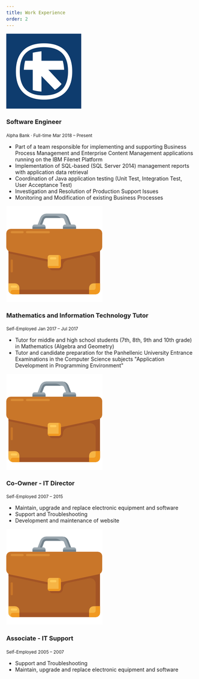 ```yaml
---
title: Work Experience
order: 2
---
```


<div class="flex mt-4">
  <div class="w-20 flex-grow-0 flex-shrink-0 media-col pt-2"><img src="./alpha.png" /></div>
  <div>
  <h3 class="text-2xl">Software Engineer</h3>
  <small class="text-xs block text-gray-700">Alpha Bank · Full-time</small>
  <small class="text-xs block text-gray-700 mb-4">Mar 2018 – Present</small>
  </div>
</div>

- Part of a team responsible for implementing and supporting Business Process Management and Enterprise Content Management applications running on the IBM Filenet Platform
- Implementation of SQL-based (SQL Server 2014) management reports with application data retrieval
- Coordination of Java application testing (Unit Test, Integration Test, User Acceptance Test)
- Investigation and Resolution of Production Support Issues
- Monitoring and Modification of existing Business Processes

<div class="flex mt-12">
  <div class="w-20 flex-grow-0 flex-shrink-0 media-col pt-2"><img src="./case.png" /></div>
  <div>
  <h3 class="text-2xl">Mathematics and Information Technology Tutor</h3>
  <small class="text-xs block text-gray-700">Self-Employed</small>
  <small class="text-xs block text-gray-700 mb-4">Jan 2017 – Jul 2017</small>
  </div>
</div>

- Tutor for middle and high school students (7th, 8th, 9th and 10th grade) in Mathematics (Algebra and Geometry) 
- Tutor and candidate preparation for the Panhellenic University Entrance Examinations in the Computer Science subjects "Application Development in Programming Environment"

<div class="flex mt-12">
  <div class="w-20 flex-grow-0 flex-shrink-0 media-col pt-2"><img src="./case.png" /></div>
  <div>
  <h3 class="text-2xl">Co-Owner - IT Director</h3>
  <small class="text-xs block text-gray-700">Self-Employed</small>
  <small class="text-xs block text-gray-700 mb-4">2007 – 2015</small>
  </div>
</div>

- Maintain, upgrade and replace electronic equipment and software
- Support and Troubleshooting
- Development and maintenance of website

<div class="flex mt-12">
  <div class="w-20 flex-grow-0 flex-shrink-0 media-col pt-2"><img src="./case.png" /></div>
  <div>
  <h3 class="text-2xl">Associate - IT Support</h3>
  <small class="text-xs block text-gray-700">Self-Employed</small>
  <small class="text-xs block text-gray-700 mb-4">2005 – 2007</small>
  </div>
</div>

- Support and Troubleshooting
- Maintain, upgrade and replace electronic equipment and software
